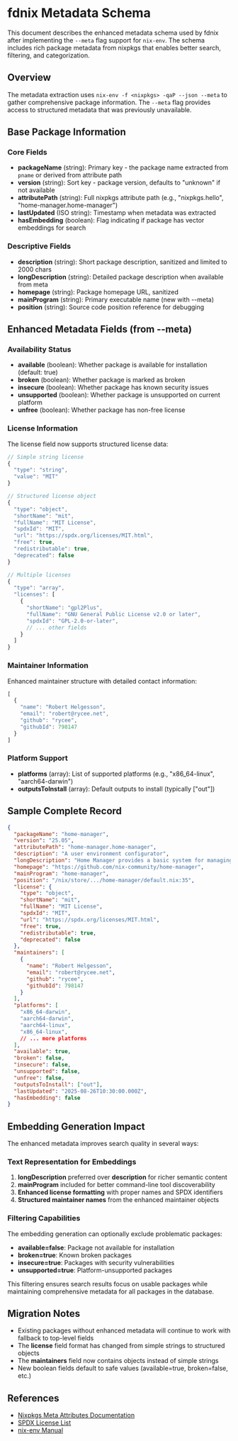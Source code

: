 # fdnix Metadata Schema

This document describes the enhanced metadata schema used by fdnix after implementing the `--meta` flag support for `nix-env`. The schema includes rich package metadata from nixpkgs that enables better search, filtering, and categorization.

## Overview

The metadata extraction uses `nix-env -f <nixpkgs> -qaP --json --meta` to gather comprehensive package information. The `--meta` flag provides access to structured metadata that was previously unavailable.

## Base Package Information

### Core Fields
- **packageName** (string): Primary key - the package name extracted from `pname` or derived from attribute path
- **version** (string): Sort key - package version, defaults to "unknown" if not available
- **attributePath** (string): Full nixpkgs attribute path (e.g., "nixpkgs.hello", "home-manager.home-manager")
- **lastUpdated** (ISO string): Timestamp when metadata was extracted
- **hasEmbedding** (boolean): Flag indicating if package has vector embeddings for search

### Descriptive Fields
- **description** (string): Short package description, sanitized and limited to 2000 chars
- **longDescription** (string): Detailed package description when available from meta
- **homepage** (string): Package homepage URL, sanitized
- **mainProgram** (string): Primary executable name (new with --meta)
- **position** (string): Source code position reference for debugging

## Enhanced Metadata Fields (from --meta)

### Availability Status
- **available** (boolean): Whether package is available for installation (default: true)
- **broken** (boolean): Whether package is marked as broken
- **insecure** (boolean): Whether package has known security issues
- **unsupported** (boolean): Whether package is unsupported on current platform
- **unfree** (boolean): Whether package has non-free license

### License Information

The license field now supports structured license data:

```javascript
// Simple string license
{
  "type": "string",
  "value": "MIT"
}

// Structured license object
{
  "type": "object",
  "shortName": "mit",
  "fullName": "MIT License", 
  "spdxId": "MIT",
  "url": "https://spdx.org/licenses/MIT.html",
  "free": true,
  "redistributable": true,
  "deprecated": false
}

// Multiple licenses
{
  "type": "array",
  "licenses": [
    {
      "shortName": "gpl2Plus",
      "fullName": "GNU General Public License v2.0 or later",
      "spdxId": "GPL-2.0-or-later",
      // ... other fields
    }
  ]
}
```

### Maintainer Information

Enhanced maintainer structure with detailed contact information:

```javascript
[
  {
    "name": "Robert Helgesson",
    "email": "robert@rycee.net", 
    "github": "rycee",
    "githubId": 798147
  }
]
```

### Platform Support
- **platforms** (array): List of supported platforms (e.g., "x86_64-linux", "aarch64-darwin")
- **outputsToInstall** (array): Default outputs to install (typically ["out"])

## Sample Complete Record

```json
{
  "packageName": "home-manager",
  "version": "25.05",
  "attributePath": "home-manager.home-manager",
  "description": "A user environment configurator",
  "longDescription": "Home Manager provides a basic system for managing a user environment using Nix package manager together with the Nix libraries found in Nixpkgs.",
  "homepage": "https://github.com/nix-community/home-manager",
  "mainProgram": "home-manager",
  "position": "/nix/store/.../home-manager/default.nix:35",
  "license": {
    "type": "object",
    "shortName": "mit",
    "fullName": "MIT License",
    "spdxId": "MIT",
    "url": "https://spdx.org/licenses/MIT.html",
    "free": true,
    "redistributable": true,
    "deprecated": false
  },
  "maintainers": [
    {
      "name": "Robert Helgesson",
      "email": "robert@rycee.net",
      "github": "rycee", 
      "githubId": 798147
    }
  ],
  "platforms": [
    "x86_64-darwin",
    "aarch64-darwin", 
    "aarch64-linux",
    "x86_64-linux",
    // ... more platforms
  ],
  "available": true,
  "broken": false,
  "insecure": false,
  "unsupported": false,
  "unfree": false,
  "outputsToInstall": ["out"],
  "lastUpdated": "2025-08-26T10:30:00.000Z",
  "hasEmbedding": false
}
```

## Embedding Generation Impact

The enhanced metadata improves search quality in several ways:

### Text Representation for Embeddings
1. **longDescription** preferred over **description** for richer semantic content
2. **mainProgram** included for better command-line tool discoverability  
3. **Enhanced license formatting** with proper names and SPDX identifiers
4. **Structured maintainer names** from the enhanced maintainer objects

### Filtering Capabilities
The embedding generation can optionally exclude problematic packages:
- **available=false**: Package not available for installation
- **broken=true**: Known broken packages
- **insecure=true**: Packages with security vulnerabilities  
- **unsupported=true**: Platform-unsupported packages

This filtering ensures search results focus on usable packages while maintaining comprehensive metadata for all packages in the database.

## Migration Notes

- Existing packages without enhanced metadata will continue to work with fallback to top-level fields
- The **license** field format has changed from simple strings to structured objects
- The **maintainers** field now contains objects instead of simple strings
- New boolean fields default to safe values (available=true, broken=false, etc.)

## References

- [Nixpkgs Meta Attributes Documentation](https://ryantm.github.io/nixpkgs/stdenv/meta/)
- [SPDX License List](https://spdx.org/licenses/)
- [nix-env Manual](https://nixos.org/manual/nix/stable/command-ref/nix-env.html)
